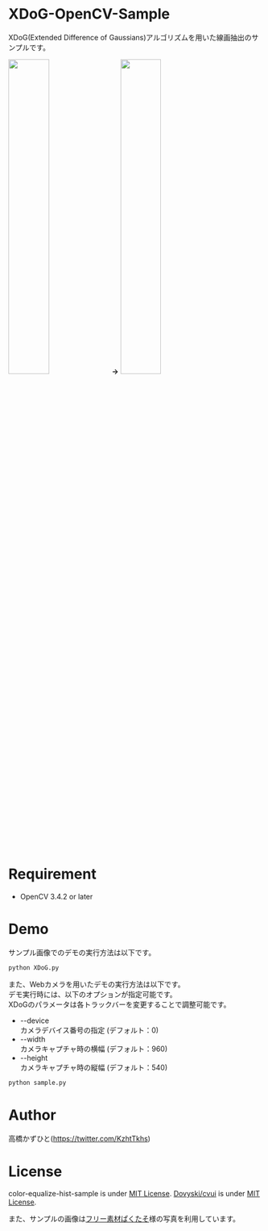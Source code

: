 # XDoG-OpenCV-Sample
XDoG(Extended Difference of Gaussians)アルゴリズムを用いた線画抽出のサンプルです。

<img src="https://user-images.githubusercontent.com/37477845/105632740-35778f80-5e98-11eb-839f-27bf13b5091c.png" width="40%"> <b>→</b> <img src="https://user-images.githubusercontent.com/37477845/105632746-390b1680-5e98-11eb-841e-daf68ee5ce06.png" width="40%">

# Requirement 
* OpenCV 3.4.2 or later

# Demo
サンプル画像でのデモの実行方法は以下です。
```bash
python XDoG.py
```

また、Webカメラを用いたデモの実行方法は以下です。<br>
デモ実行時には、以下のオプションが指定可能です。<br>
XDoGのパラメータは各トラックバーを変更することで調整可能です。
* --device<br>カメラデバイス番号の指定 (デフォルト：0)
* --width<br>カメラキャプチャ時の横幅 (デフォルト：960)
* --height<br>カメラキャプチャ時の縦幅 (デフォルト：540)
```bash
python sample.py
```

# Author
高橋かずひと(https://twitter.com/KzhtTkhs)
 
# License 
color-equalize-hist-sample is under [MIT License](LICENSE).
[Dovyski/cvui](https://github.com/Dovyski/cvui) is under [MIT License](LICENSE).

また、サンプルの画像は[フリー素材ぱくたそ](https://www.pakutaso.com)様の写真を利用しています。
